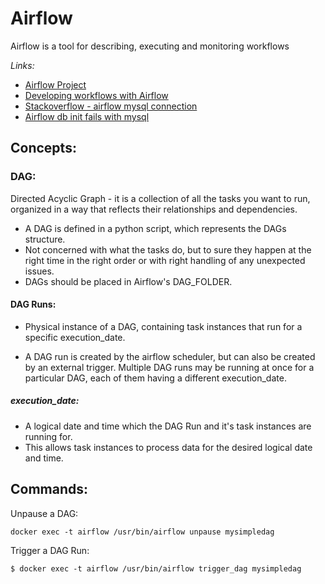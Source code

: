 # Airflow

Airflow is a tool for describing, executing and monitoring workflows            

*Links:*
* [Airflow Project](https://airflow.apache.org/docs/stable/project.html)
* [Developing workflows with Airflow](http://michal.karzynski.pl/blog/2017/03/19/developing-workflows-with-apache-airflow/)
* [Stackoverflow - airflow mysql connection](https://stackoverflow.com/questions/50632598/running-airflow-tasks-in-parallel-nothing-gets-scheduled)
* [Airflow db init fails with mysql](https://stackoverflow.com/questions/55223423/airflow-fail-to-initialize-db)



## Concepts:

### DAG:
Directed Acyclic Graph - it is a collection of all the tasks you want to run,
organized in a way that reflects their relationships and dependencies.

* A DAG is defined in a python script, which represents the DAGs structure.
* Not concerned with what the tasks do, but to sure they happen at the right
  time in the right order or with right handling of any unexpected  issues.
* DAGs should be placed in Airflow's DAG_FOLDER.



#### DAG Runs:
* Physical instance of a DAG, containing task instances that run for a
  specific execution_date.

* A DAG run is created by the airflow scheduler, but can also be created by an
  external trigger. Multiple DAG runs may be running at once for a particular
  DAG, each of them having a different execution_date.

##### execution_date:
* A logical date and time which the DAG Run and it's task instances are 
  running for.
* This allows task instances to process data for the desired logical date
  and time.



## Commands:

Unpause a DAG:

```
docker exec -t airflow /usr/bin/airflow unpause mysimpledag
```

Trigger a DAG Run:

```
$ docker exec -t airflow /usr/bin/airflow trigger_dag mysimpledag
```
